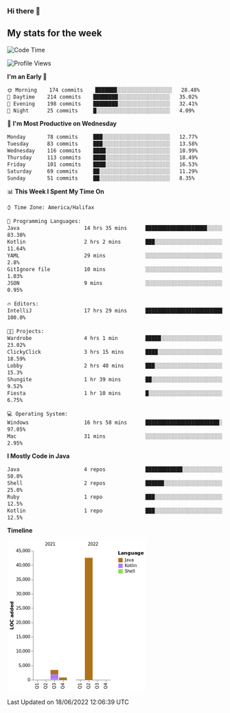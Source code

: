 ### Hi there 👋

## My stats for the week
<!--START_SECTION:waka-->
![Code Time](http://img.shields.io/badge/Code%20Time-284%20hrs%2021%20mins-blue)

![Profile Views](http://img.shields.io/badge/Profile%20Views-0-blue)

**I'm an Early 🐤** 

```text
🌞 Morning    174 commits    ███████░░░░░░░░░░░░░░░░░░   28.48% 
🌆 Daytime    214 commits    ████████░░░░░░░░░░░░░░░░░   35.02% 
🌃 Evening    198 commits    ████████░░░░░░░░░░░░░░░░░   32.41% 
🌙 Night      25 commits     █░░░░░░░░░░░░░░░░░░░░░░░░   4.09%

```
📅 **I'm Most Productive on Wednesday** 

```text
Monday       78 commits     ███░░░░░░░░░░░░░░░░░░░░░░   12.77% 
Tuesday      83 commits     ███░░░░░░░░░░░░░░░░░░░░░░   13.58% 
Wednesday    116 commits    ████░░░░░░░░░░░░░░░░░░░░░   18.99% 
Thursday     113 commits    ████░░░░░░░░░░░░░░░░░░░░░   18.49% 
Friday       101 commits    ████░░░░░░░░░░░░░░░░░░░░░   16.53% 
Saturday     69 commits     ██░░░░░░░░░░░░░░░░░░░░░░░   11.29% 
Sunday       51 commits     ██░░░░░░░░░░░░░░░░░░░░░░░   8.35%

```


📊 **This Week I Spent My Time On** 

```text
⌚︎ Time Zone: America/Halifax

💬 Programming Languages: 
Java                     14 hrs 35 mins      ████████████████████░░░░░   83.38% 
Kotlin                   2 hrs 2 mins        ███░░░░░░░░░░░░░░░░░░░░░░   11.64% 
YAML                     29 mins             ░░░░░░░░░░░░░░░░░░░░░░░░░   2.8% 
GitIgnore file           10 mins             ░░░░░░░░░░░░░░░░░░░░░░░░░   1.03% 
JSON                     9 mins              ░░░░░░░░░░░░░░░░░░░░░░░░░   0.95%

🔥 Editors: 
IntelliJ                 17 hrs 29 mins      █████████████████████████   100.0%

🐱‍💻 Projects: 
Wardrobe                 4 hrs 1 min         █████░░░░░░░░░░░░░░░░░░░░   23.02% 
ClickyClick              3 hrs 15 mins       ████░░░░░░░░░░░░░░░░░░░░░   18.59% 
Lobby                    2 hrs 40 mins       ███░░░░░░░░░░░░░░░░░░░░░░   15.3% 
Shungite                 1 hr 39 mins        ██░░░░░░░░░░░░░░░░░░░░░░░   9.52% 
Fiesta                   1 hr 10 mins        █░░░░░░░░░░░░░░░░░░░░░░░░   6.75%

💻 Operating System: 
Windows                  16 hrs 58 mins      ████████████████████████░   97.05% 
Mac                      31 mins             ░░░░░░░░░░░░░░░░░░░░░░░░░   2.95%

```

**I Mostly Code in Java** 

```text
Java                     4 repos             ████████████░░░░░░░░░░░░░   50.0% 
Shell                    2 repos             ██████░░░░░░░░░░░░░░░░░░░   25.0% 
Ruby                     1 repo              ███░░░░░░░░░░░░░░░░░░░░░░   12.5% 
Kotlin                   1 repo              ███░░░░░░░░░░░░░░░░░░░░░░   12.5%

```


**Timeline**

![Chart not found](https://raw.githubusercontent.com/lyndseyy/lyndseyy/main/charts/bar_graph.png) 


 Last Updated on 18/06/2022 12:06:39 UTC
<!--END_SECTION:waka-->